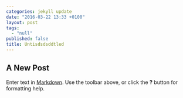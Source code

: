 ```yaml
---
categories: jekyll update
date: "2016-03-22 13:33 +0100"
layout: post
tags: 
  - "null"
published: false
title: Untisdsdsddtled
---
```


## A New Post

Enter text in [Markdown](http://daringfireball.net/projects/markdown/). Use the toolbar above, or click the **?** button for formatting help.
